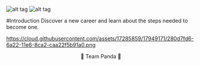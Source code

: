 ![alt tag](https://cloud.githubusercontent.com/assets/17285859/17949171/280d7fd6-6a22-11e6-8ca2-caa22f5b91a0.png)        ![alt tag](https://cloud.githubusercontent.com/assets/17285859/17949069/bcda5efa-6a21-11e6-98ea-ea218101f7e4.png)


#Introduction
Discover a new career and learn about the steps needed to become one. 

https://cloud.githubusercontent.com/assets/17285859/17949171/280d7fd6-6a22-11e6-8ca2-caa22f5b91a0.png

<p align="center"> 🐼 Team Panda 🐼</p>
